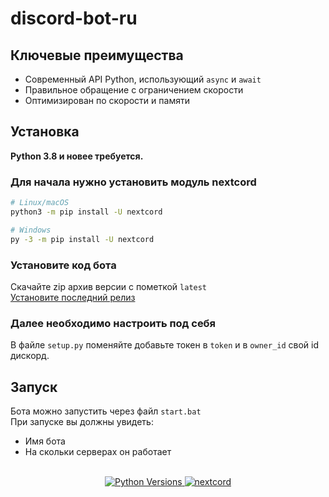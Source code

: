 # discord-bot-ru

## Ключевые преимущества
* Современный API Python, использующий `async` и `await`
* Правильное обращение с  ограничением скорости
* Оптимизирован по скорости и памяти
## Установка
**Python 3.8 и новее требуется.**<br>
### Для начала нужно установить модуль nextcord


```sh
# Linux/macOS
python3 -m pip install -U nextcord

# Windows
py -3 -m pip install -U nextcord
```

### Установите код бота
Скачайте zip архив версии с пометкой `latest` <br>
[Установите последний релиз](https://github.com/r-liner/discord-bot-ru/releases)

### Далее необходимо настроить под себя
В файле `setup.py` поменяйте добавьте токен в `token` и в `owner_id` свой id дискорд.

## Запуск
Бота можно запустить через файл `start.bat` <br>
При запуске вы должны увидеть:
* Имя бота
* На скольки серверах он работает
<br>
<center>
    <a href="https://www.python.org/downloads/">
        <img src="https://img.shields.io/badge/PYTHON-3.8%20%7C%203.9%20%7C%203.10%20%7C%203.11-blue?style=for-the-badge&logo=python"  alt="Python Versions" >
    </a>
    <a href="https://github.com/nextcord/nextcord/blob/5ed02d06386ba7b0ac009e9e8833c5f9f2cadb44/docs/index.rst/">
        <img src="https://img.shields.io/badge/NEXTCORD-2.4.2-blue?style=for-the-badge" alt="nextcord">
    </a>
</center>
